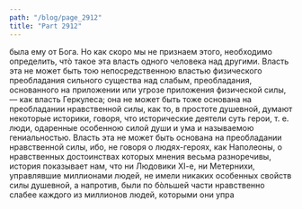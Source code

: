 ```yaml
---
path: "/blog/page_2912"
title: "Part 2912"
---
```


 была ему от Бога. Но как скоро мы не признаем этого, необходимо определить, чтò такое эта власть одного человека над другими.
Власть эта не может быть тою непосредственною властью физического преобладания сильного существа над слабым, преобладания, основанного на приложении или угрозе приложения физической силы, — как власть Геркулеса; она не может быть тоже основана на преобладании нравственной силы, как то, в простоте душевной, думают некоторые историки, говоря, что исторические деятели суть герои, т. е. люди, одаренные особенною силой души и ума и называемою гениальностью. Власть эта не может быть основана на преобладании нравственной силы, ибо, не говоря о людях-героях, как Наполеоны, о нравственных достоинствах которых мнения весьма разноречивы, история показывает нам, что ни Людовики ХІ-е, ни Метернихи, управлявшие миллионами людей, не имели никаких особенных свойств силы душевной, а напротив, были по бòльшей части нравственно слабее каждого из миллионов людей, которыми они упра
